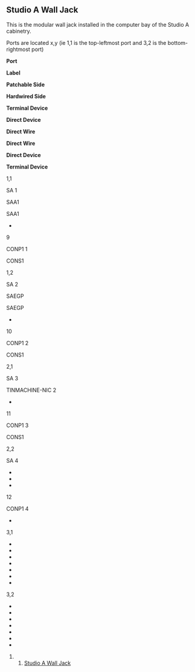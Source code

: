 Studio A Wall Jack 
------------------

This is the modular wall jack installed in the computer bay of the
Studio A cabinetry.

Ports are located x,y (ie 1,1 is the top-leftmost port and 3,2 is the
bottom-rightmost port)

**Port**

**Label**

**Patchable Side**

**Hardwired Side**

**Terminal Device**

**Direct Device**

**Direct Wire**

**Direct Wire**

**Direct Device**

**Terminal Device**

1,1

SA 1

SAA1

SAA1

-

9

CONP1 1

CONS1

1,2

SA 2

SAEGP

SAEGP

-

10

CONP1 2

CONS1

2,1

SA 3

TINMACHINE-NIC 2

-

11

CONP1 3

CONS1

2,2

SA 4

-

-

-

12

CONP1 4

-

3,1

-

-

-

-

-

-

-

3,2

-

-

-

-

-

-

-

1.  1. [Studio A Wall Jack](#Studio_A_Wall_Jack)

